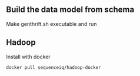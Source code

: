 ## Build the data model from schema
Make genthrift.sh executable and run

## Hadoop
Install with docker

`docker pull sequenceiq/hadoop-docker`